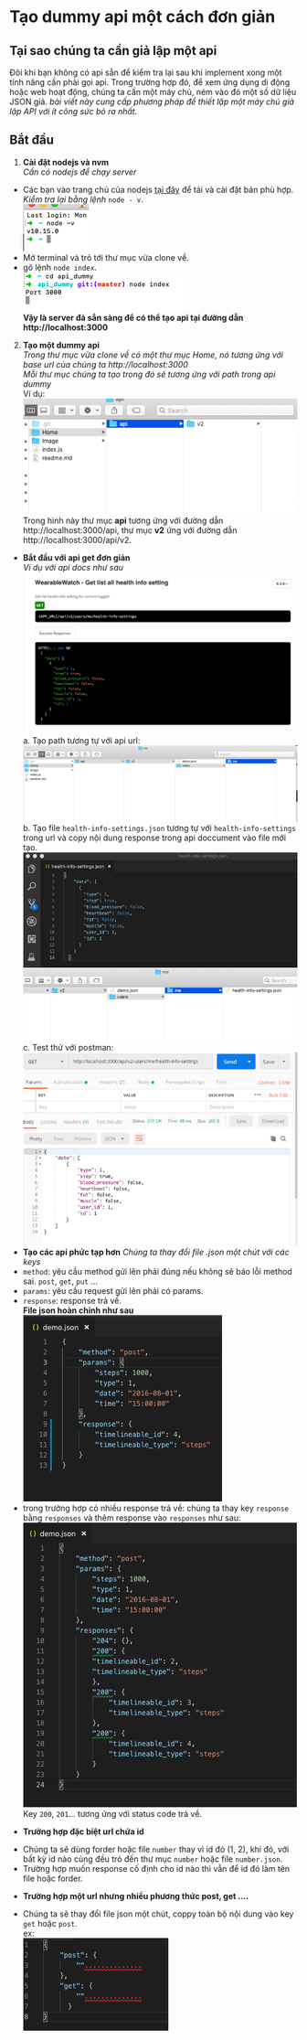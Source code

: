 # Tạo dummy api một cách đơn giản
## Tại sao chúng ta cần giả lập một api
Đôi khi bạn không có api sẳn để kiểm tra lại sau khi implement xong một tính năng cần phải gọi api. Trong trường hợp đó, để xem ứng dụng di động hoặc web hoạt động, chúng ta cần một máy chủ, ném vào đó một số dữ liệu JSON giả.
*bài viết này cung cấp phương pháp để thiết lập một máy chủ giả lập API với ít công sức bỏ ra nhất.*  
## Bắt đầu
1. **Cài đặt nodejs và nvm**  
*Cần có nodejs để chạy server*
- Các bạn vào trang chủ của nodejs [tại đây](https://nodejs.org/en/) để tải và cài đặt bản phù hợp.
*Kiểm tra lại bằng lệnh*
`node - v`.  
![](https://github.com/blkbrds/api_dummy/blob/master/Image/image1.png)  
- Mở terminal và trỏ tới thư mục vừa clone về.  
- gõ lệnh `node index`.  
![](https://github.com/blkbrds/api_dummy/blob/master/Image/image2.png)  
**Vậy là server đả sẳn sàng để có thể tạo api tại đường dẫn http://localhost:3000**  
2. **Tạo một dummy api**  
*Trong thư mục vừa clone về có một thư mục Home, nó tương ứng với base url của chúng ta http://localhost:3000*  
*Mỗi thư mục chúng ta tạo trong đó sẽ tương ứng với path trong api dummy*  
Ví dụ:  
![](https://github.com/blkbrds/api_dummy/blob/master/Image/image3.png)  
Trong hình này thư mục **api** tương ứng với đường dẫn http://localhost:3000/api, thư mục **v2** ứng với đường dẫn http://localhost:3000/api/v2.  
- **Bắt đầu với api get đơn giản**  
*Ví dụ với api docs như sau*  
![](https://github.com/blkbrds/api_dummy/blob/master/Image/image4.png)  
a. Tạo path tương tự với api url:  
![](https://github.com/blkbrds/api_dummy/blob/master/Image/image5.png)  
b. Tạo file `health-info-settings.json` tương tự với `health-info-settings` trong url và copy nội dung response trong api doccument vào file mới tạo.  
![](https://github.com/blkbrds/api_dummy/blob/master/Image/image6.png)  
c. Test thử với postman:  
![](https://github.com/blkbrds/api_dummy/blob/master/Image/image7.png)  
- **Tạo các api phức tạp hơn**
*Chúng ta thay đổi file .json một chút với các keys*
- `method`: yêu cầu method gửi lên phải đúng nếu không sẽ báo lỗi method sai. `post`, `get`, `put` ...  
- `params`: yêu cầu request gửi lên phải có params.  
- `response`: response trả về.  
**File json hoàn chỉnh như sau**  
![](https://github.com/blkbrds/api_dummy/blob/master/Image/image8.png)  
- trong trường hợp có nhiều response trả về: chúng ta thay key `response` bằng `responses` và thêm response vào `responses` như sau:  
![](https://github.com/blkbrds/api_dummy/blob/master/Image/image9.png)  
Key `200`, `201`... tương ứng với status code trả về.  
* **Trường hợp đặc biệt url chứa id**  
- Chúng ta sẽ dùng forder hoặc file `number` thay vì id đó (1, 2), khi đó, với bất kỳ id nào củng đều trỏ đến thư mục `number` hoặc file `number.json`.  
- Trường hợp muốn response cố định cho id nào thì vẫn để id đó làm tên file hoặc forder.

* **Trường hợp một url nhưng nhiều phương thức post, get ....**  
- Chúng ta sẽ thay đổi file json một chút, coppy toàn bộ nội dung vào key `get` hoặc `post`.  
ex:  
![](https://github.com/blkbrds/api_dummy/blob/master/Image/image10.png)  








